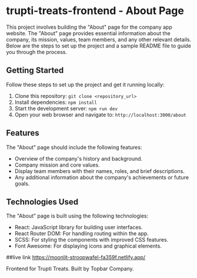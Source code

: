 # trupti-treats-frontend - About Page

This project involves building the "About" page for the company app website. The "About" page provides essential information about the company, its mission, values, team members, and any other relevant details. Below are the steps to set up the project and a sample README file to guide you through the process.

## Getting Started

Follow these steps to set up the project and get it running locally:

1. Clone this repository: `git clone <repository_url>`
2. Install dependencies: `npm install`
3. Start the development server: `npm run dev`
4. Open your web browser and navigate to: `http://localhost:3000/about`

## Features

The "About" page should include the following features:

- Overview of the company's history and background.
- Company mission and core values.
- Display team members with their names, roles, and brief descriptions.
- Any additional information about the company's achievements or future goals.

## Technologies Used

The "About" page is built using the following technologies:

- React: JavaScript library for building user interfaces.
- React Router DOM: For handling routing within the app.
- SCSS: For styling the components with improved CSS features.
- Font Awesome: For displaying icons and graphical elements.


##live link 
https://moonlit-stroopwafel-fa359f.netlify.app/

Frontend for Trupti Treats. Built by Topbar Company.
